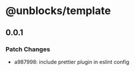 # @unblocks/template

## 0.0.1

### Patch Changes

- a987998: include prettier plugin in eslint config
